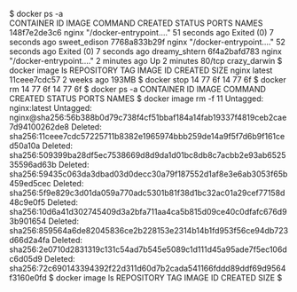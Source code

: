 $ docker ps -a                          
CONTAINER ID   IMAGE     COMMAND                  CREATED          STATUS                     PORTS     NAMES
148f7e2de3c6   nginx     "/docker-entrypoint.…"   51 seconds ago   Exited (0) 7 seconds ago             sweet_edison
7768a833b29f   nginx     "/docker-entrypoint.…"   52 seconds ago   Exited (0) 7 seconds ago             dreamy_shtern
6f4a2bafd783   nginx     "/docker-entrypoint.…"   2 minutes ago    Up 2 minutes               80/tcp    crazy_darwin
$ docker image ls
REPOSITORY   TAG       IMAGE ID       CREATED       SIZE
nginx        latest    11ceee7cdc57   2 weeks ago   193MB
$ docker stop 14 77 6f
14
77
6f
$ docker rm 14 77 6f
14
77
6f
$ docker ps -a
CONTAINER ID   IMAGE     COMMAND   CREATED   STATUS    PORTS     NAMES
$ docker image rm -f 11
Untagged: nginx:latest
Untagged: nginx@sha256:56b388b0d79c738f4cf51bbaf184a14fab19337f4819ceb2cae7d94100262de8
Deleted: sha256:11ceee7cdc57225711b8382e1965974bbb259de14a9f5f7d6b9f161ced50a10a
Deleted: sha256:509399ba28df5ec7538669d8d9da1d01bc8db8c7acbb2e93ab652535596ad63b
Deleted: sha256:59435c063da3dbad03d0decc30a79f187552d1af8e3e6ab3053f65b459ed5cec
Deleted: sha256:5f9e829c3d01da059a770adc5301b81f38d1bc32ac01a29cef77158d48c9e0f5
Deleted: sha256:10d6a41d302745409d3a2bfa711aa4ca5b815d09ce40c0dfafc676d93b901654
Deleted: sha256:859564a6de82045836ce2b228153e2314b14b1fd953f56ce94db723d66d2a4fa
Deleted: sha256:2e0710d2831319c131c54ad7b545e5089c1d111d45a95ade7f5ec106dc6d05d9
Deleted: sha256:72c690143394392f22d311d60d7b2cada541166fddd89ddf69d9564f3160e0fd
$ docker image ls
REPOSITORY   TAG       IMAGE ID   CREATED   SIZE
$